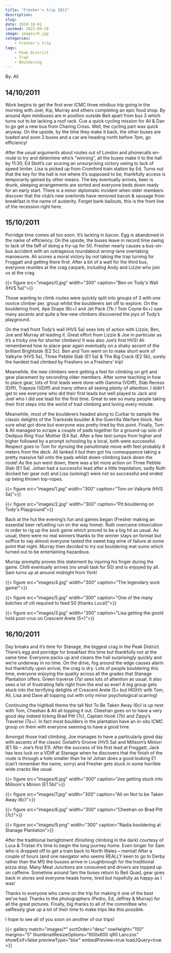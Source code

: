 ```yaml
---
title: "Fresher's trip 2011"
description: 
slug: 
date: 2010-10-01
lastmod: 2023-09-28
image: images/0.jpg
categories:
    - Fresher's trip
tags:
    - Peak District
    - Trad
    - Bouldering
---
```


By: Ali

## 14/10/2011
Work begins to get the first ever ICMC three minibus trip going in the morning with
Joel, Kip, Murray and others completing an epic food shop. By around 4pm minibuses are in position
outside Beit apart from bus 3 which turns out to be lacking a roof rack. Cue a quick cycling mission
for Ali & Dan to go get a new bus from Charing Cross. Well, the cycling part was quick anyway. On
the upside, by the time they make it back, the other buses are loaded and soon 3 buses and a car are
heading north before 7pm, go efficiency!

After the usual arguments about routes out of London and phonecalls en-route to try and determine
who’s “winning”, all the buses make it to the hall by 11:30, Ed Stott’s car scoring an unsurprising
victory owing to lack of speed limiter. Lisa is picked up from Cromford train station by Ed. Turns out
that the key for the hall is not where it’s supposed to be, thankfully access is temporarily gained by
other means. The key eventually arrives, beer is drunk, sleeping arrangements are sorted and
everyone beds down ready for an early start. There is a minor diplomatic incident when older
members discover that the club’s new overlords have removed bacon & sausage from breakfast in
the name of austerity. Forget bank bailouts, this is the front line of the recession right here.

## 15/10/2011

Porridge time comes all too soon. It’s lacking in bacon. Egg is abandoned in the name of
efficiency. On the upside, the buses leave in record time owing to lack of the faff of doing a fry-up for 50. Fresher nearly causes a bus-on-bus accident with an outrageous roundabout wrong-lane
overtaking manoeuvre. Ali scores a moral victory by not taking the trap turning for Froggatt and
getting there first. After a bit of a wait for the third bus, everyone reunites at the crag carpark, including Andy and Lizzie who join us at the crag.

{{< figure src="images/0.jpg" width="300" caption="Ben on Tody's Wall (HVS 5a)">}}

Those wanting to climb routes were quickly split into groups of
3 with one novice climber per. group whilst the boulderers set
off to explore. On the bouldering front, Ape Drape (6c+) and
Jet Pack (7b / Tom Coyne 6c+) saw many ascents and quite a
few new climbers discovered the joys of Tody’s playground.

On the trad front Tody’s wall (HVS 5a) sees lots of action with
Lizzie, Ben, Joe and Murray all leading it. Great effort from
Lizzie & Joe in particular as it’s a tricky one for shorter
climbers! It was also Joe’s first HVS! Ali remembered how to
place gear again eventually on a shaky ascent of the brilliant
Brightside (E2 5c). Ben and Tom went on to make short work
of Valkyrie (HVS 5a), Three Pebble Slab (E1 5a) & The Big Crack
(E2 5b), surely the hardest trad climbed by Freshers on a
Freshers’ trip!

Meanwhile, the new climbers were getting a feel for climbing
on grit and gear placement by seconding older members. After
some teaching in how to place gear, lots of first leads were
done with Gamma (VDiff), Slab Recess (Diff), Trapeze (VDiff) and many others all seeing plenty of
attention. I didn’t get to see everyone who did their first leads but well played to Jack and Joel who I did see lead for the first time. Great to see so many people taking their first steps into the world of
trad climbing and loving every minute.

Meanwhile, most of the boulderers headed along to Curbar to sample the classic delights of the
Trackside boulder & the Guerrilla Warfare block. Not sure what got done but everyone was pretty
tired by this point. Finally, Tom & Ali managed to scrape a couple of pads together for a ground-up
solo of Oedipus Ring Your Mother (E4 6a). After a few test-jumps from higher and higher followed by
a prompt schooling by a local, both were successful. Respect goes to Tom for dynoing the
penultimate move with feet probably 6 meters from the deck. Ali lanked it but then got his
comeuppance taking a pretty massive fall onto the pads whilst down-climbing back down the route!
As the sun went down, there was a bit more action on Three Pebble Slab (E1 5a). Johan had a
successful lead after a little trepidation, sadly Ruth (kicked her gear out) and Lisa (soloing!) were not
so successful and ended up being thrown top-ropes.

{{< figure src="images/1.jpg" width="300" caption="Tom on Valkyrie (HVS 5a)">}}

{{< figure src="images/2.jpg" width="300" caption="Pit bouldering on Tody's Playground">}}


Back at the hut the evening’s fun and games began (Fresher making an essential beer refuelling run
on the way home). Ruth overcame intoxication in order to rig up the sock game which proved to be
a big hit as usual. As usual, there were no real winners thanks to the winner stays on format but
suffice to say almost everyone tasted the sweet bag wine of failure at some point that night. Murray
then decided to try out bouldering mat sumo which turned out to be entertaining hazardous.

Murray promptly proves this statement by injuring his finger during the game. Chilli eventually
arrives (no small task for 50) and is enjoyed by all. Sam turns up at around midnight from York!

{{< figure src="images/4.jpg" width="300" caption="The legendary sock game!">}}

{{< figure src="images/5.jpg" width="300" caption="One of the many batches of cili required to feed 50 (thanks Luca!)">}}

{{< figure src="images/3.jpg" width="300" caption="Lisa getting the goold hold post-crux on Crescent Arete (5+)">}}
## 16/10/2011

Day breaks and it’s time for Stanage, the biggest crag in the Peak District. There’s egg
and porridge for breakfast this time but thankfully not at the same time. Everyone packs up and
cleans the hall surprisingly quickly and we’re underway in no time. On the drive, fog around the edge
causes alarm but thankfully upon arrival, the crag is
dry. Lots of people bouldering this time, everyone
enjoying the quality across all the grades that Stanage
Plantation offers. Green traverse (7a) sees lots of
attention as usual. It also sees a lot of frustrating falls
right from the end as ever! A big group gets stuck into
the terrifying delights of Crescent Arete (5+ but
HIGH!) with Tom, Ali, Lisa and Dave all topping out
with only minor psychological scarring!

Continuing the highball theme the tall Not To Be
Taken Away (6c) is up next with Tom, Cheehan & Ali
all topping it out. Cheehan goes on to have a very
good day indeed ticking Brad Pitt (7c), Captain Hook
(7b) and Zippy’s Traverse (7a+). In fact most boulders
in the plantation have an in-situ ICMC group on them
with everyone seeming to have a good time.

Amongst those trad climbing, Joe manages to have a
particularly good day with ascents of the classic Goliath’s Groove (HVS 5a) and Millsom’s Minion (E1 5b – Joe’s first E1). After the success of his first
lead at Froggatt, Jack has less luck on a VDiff at Stanage when he discovers that the finish of the
route is through a hole smaller than he is! Johan does a good looking E1 (can’t remember the name,
sorry) and Fresher gets stuck in some horrible wide cracks like usual.

{{< figure src="images/6.jpg" width="300" caption="Joe getting stuck into Millsom's Minion (E1 5b)">}}

{{< figure src="images/7.jpg" width="300" caption="Ali on Not to be Taken Away (6c)">}}

{{< figure src="images/8.jpg" width="300" caption="Cheehan on Brad Pitt (7c)">}}

{{< figure src="images/9.png" width="300" caption="Nadia bouldering at Stanage Plantation">}}



After the traditional benightment (finishing climbing in the dark) courtesy of Luca & Tristan it’s time
to begin the long journey home. Even longer for Sam who is dropped off to get a train back to North
Wales – mental! After a couple of hours (and one navigator who seems REALLY keen to go to Derby
rather than the M1) the busses arrive in Loughbrough for the traditional pizza stop. Many Meat
Junctions are consumed and drivers are topped up on caffeine. Sometime around 1am the buses
return to Beit Quad, gear goes back in stores and everyone heads home, tired but hopefully as happy
as I was!

Thanks to everyone who came on the trip for making it one of the best we’ve had. Thanks to the
photographers (Pedro, Ed, Jeffrey & Murray) for all the great pictures. Finally, big thanks to all of the
committee who selflessly give up a lot of their time to make trips like this possible.

I hope to see all of you soon on another of our trips!




{{< gallery match="images/*" sortOrder="desc" rowHeight="150" margins="5" thumbnailResizeOptions="600x600 q90 Lanczos" showExif=false previewType="blur" embedPreview=true loadJQuery=true >}}


